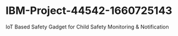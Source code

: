 # IBM-Project-44542-1660725143
IoT Based Safety Gadget for Child Safety Monitoring &amp; Notification
